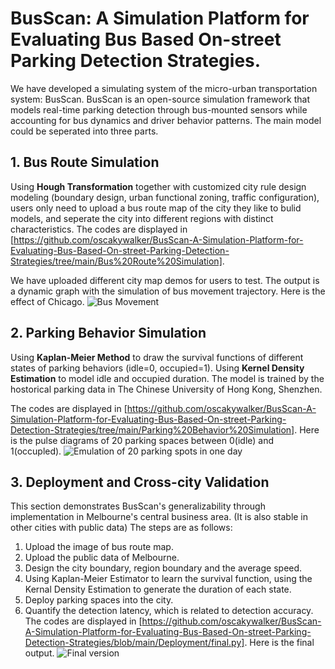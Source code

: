 # BusScan: A Simulation Platform for Evaluating Bus Based On-street Parking Detection Strategies.
We have developed a simulating system of the micro-urban transportation system: BusScan. BusScan is an open-source simulation framework that models real-time parking detection through bus-mounted sensors while accounting for bus dynamics and driver behavior patterns. The main model could be seperated into three parts.
## 1. Bus Route Simulation
Using **Hough Transformation** together with customized city rule design modeling (boundary design, urban functional zoning, traffic configuration), users only need to upload a bus route map of the city they like to bulid models, and seperate the city into different regions with distinct characteristics. The codes are displayed in [https://github.com/oscakywalker/BusScan-A-Simulation-Platform-for-Evaluating-Bus-Based-On-street-Parking-Detection-Strategies/tree/main/Bus%20Route%20Simulation]. 

We have uploaded different city map demos for users to test. The output is a dynamic graph with the simulation of bus movement trajectory. Here is the effect of Chicago.
![Bus Movement](https://github.com/user-attachments/assets/170d6037-920c-49ce-96ff-0f4d4b849fb7)
## 2. Parking Behavior Simulation
Using **Kaplan-Meier Method** to draw the survival functions of different states of parking behaviors (idle=0, occupied=1). Using **Kernel Density Estimation** to model idle and occupied duration. The model is trained by the hostorical parking data in The Chinese University of Hong Kong, Shenzhen.

The codes are displayed in [https://github.com/oscakywalker/BusScan-A-Simulation-Platform-for-Evaluating-Bus-Based-On-street-Parking-Detection-Strategies/tree/main/Parking%20Behavior%20Simulation]. Here is the pulse diagrams of 20 parking spaces between 0(idle) and 1(occupled).
![Emulation of 20 parking spots in one day](https://github.com/user-attachments/assets/0094e404-77cc-44cf-914c-7f53c924071d)
## 3. Deployment and Cross-city Validation
This section demonstrates BusScan's generalizability through implementation in Melbourne's central business area. (It is also stable in other cities with public data) The steps are as follows:
   1. Upload the image of bus route map.
   2. Upload the public data of Melbourne.
   3. Design the city boundary, region boundary and the average speed.
   4. Using Kaplan-Meier Estimator to learn the survival function, using the Kernal Density Estimation to generate the duration of each state.
   5. Deploy parking spaces into the city.
   6. Quantify the detection latency, which is related to detection accuracy.
The codes are displayed in [https://github.com/oscakywalker/BusScan-A-Simulation-Platform-for-Evaluating-Bus-Based-On-street-Parking-Detection-Strategies/blob/main/Deployment/final.py].
Here is the final output.
![Final version](https://github.com/user-attachments/assets/aee882fc-74ab-46bd-9457-5c5e9b90cb16)
